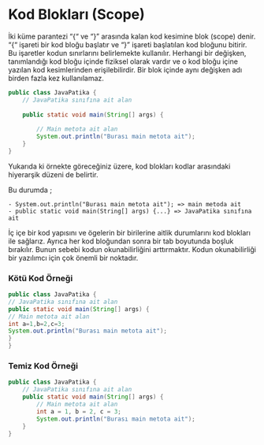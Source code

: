 # Kod Blokları (Scope)

İki küme parantezi “{“ ve “}” arasında kalan kod kesimine blok (scope) denir. “{“ işareti bir kod bloğu başlatır ve “}” işareti başlatılan kod bloğunu bitirir. Bu işaretler kodun sınırlarını belirlemekte kullanılır. Herhangi bir değişken, tanımlandığı kod bloğu içinde fiziksel olarak vardır ve o kod bloğu içine yazılan kod kesimlerinden erişilebilirdir. Bir blok içinde aynı değişken adı birden fazla kez kullanılamaz.

```java
public class JavaPatika {
    // JavaPatika sınıfına ait alan
    
    public static void main(String[] args) {
        
        // Main metota ait alan
        System.out.println("Burası main metota ait");
    }
}
```

Yukarıda ki örnekte göreceğiniz üzere, kod blokları kodlar arasındaki hiyerarşik düzeni de belirtir. 

Bu durumda ;

```
- System.out.println("Burası main metota ait"); => main metoda ait
- public static void main(String[] args) {...} => JavaPatika sınıfına ait
```

İç içe bir kod yapısını ve ögelerin bir birilerine aitlik durumlarını kod blokları ile sağlarız. Ayrıca her kod bloğundan sonra bir tab boyutunda boşluk bırakılır. Bunun sebebi kodun okunabilirliğini arttırmaktır. Kodun okunabilirliği bir yazılımcı için çok önemli bir noktadır.

### Kötü Kod Örneği

```java
public class JavaPatika {
// JavaPatika sınıfına ait alan  
public static void main(String[] args) {     
// Main metota ait alan
int a=1,b=2,c=3;
System.out.println("Burası main metota ait");
}
}
```

### Temiz Kod Örneği

```java
public class JavaPatika {
    // JavaPatika sınıfına ait alan  
    public static void main(String[] args) {
        // Main metota ait alan
        int a = 1, b = 2, c = 3;
        System.out.println("Burası main metota ait");
    }
}
```

